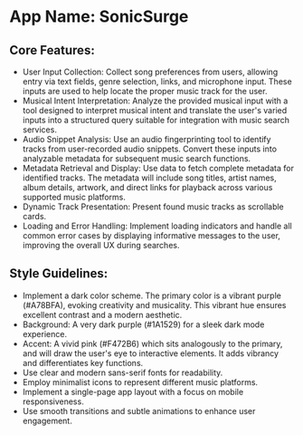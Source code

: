 # **App Name**: SonicSurge

## Core Features:

- User Input Collection: Collect song preferences from users, allowing entry via text fields, genre selection, links, and microphone input. These inputs are used to help locate the proper music track for the user.
- Musical Intent Interpretation: Analyze the provided musical input with a tool designed to interpret musical intent and translate the user's varied inputs into a structured query suitable for integration with music search services.
- Audio Snippet Analysis: Use an audio fingerprinting tool to identify tracks from user-recorded audio snippets. Convert these inputs into analyzable metadata for subsequent music search functions.
- Metadata Retrieval and Display: Use data to fetch complete metadata for identified tracks. The metadata will include song titles, artist names, album details, artwork, and direct links for playback across various supported music platforms.
- Dynamic Track Presentation: Present found music tracks as scrollable cards.
- Loading and Error Handling: Implement loading indicators and handle all common error cases by displaying informative messages to the user, improving the overall UX during searches.

## Style Guidelines:

- Implement a dark color scheme. The primary color is a vibrant purple (#A78BFA), evoking creativity and musicality. This vibrant hue ensures excellent contrast and a modern aesthetic.
- Background: A very dark purple (#1A1529) for a sleek dark mode experience.
- Accent: A vivid pink (#F472B6) which sits analogously to the primary, and will draw the user's eye to interactive elements. It adds vibrancy and differentiates key functions.
- Use clear and modern sans-serif fonts for readability.
- Employ minimalist icons to represent different music platforms.
- Implement a single-page app layout with a focus on mobile responsiveness.
- Use smooth transitions and subtle animations to enhance user engagement.